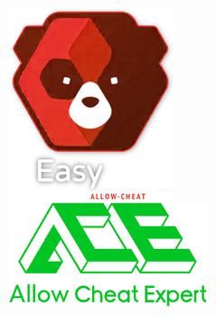 ![EAC](https://github.com/C0WN0W/C0WN0W/blob/main/Image/EAC.png)
![ACE](https://github.com/C0WN0W/C0WN0W/blob/main/Image/ACE.png)
<!--
[![Top Langs](https://github-readme-stats.vercel.app/api/top-langs/?username=C0WN0W&layout=compact&icon_color=0366d6&theme=dark)]()
-->

<!--
**C0WN0W/C0WN0W** is a ✨ _special_ ✨ repository because its `README.md` (this file) appears on your GitHub profile.

Here are some ideas to get you started:

- 🔭 I’m currently working on ...
- 🌱 I’m currently learning ...
- 👯 I’m looking to collaborate on ...
- 🤔 I’m looking for help with ...
- 💬 Ask me about ...
- 📫 How to reach me: ...
- 😄 Pronouns: ...
- ⚡ Fun fact: ...
-->
